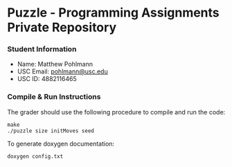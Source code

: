 # Puzzle - Programming Assignments Private Repository
### Student Information
  + Name: Matthew Pohlmann
  + USC Email: pohlmann@usc.edu
  + USC ID: 4882116465

### Compile & Run Instructions
The grader should use the following procedure to compile and run the code:
```shell
make
./puzzle size initMoves seed
```

To generate doxygen documentation:
```shell
doxygen config.txt
```
